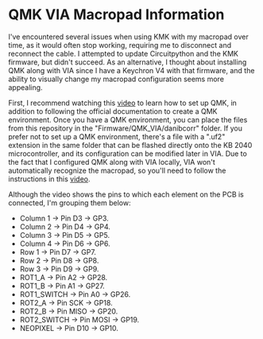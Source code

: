 # QMK VIA Macropad Information

I've encountered several issues when using KMK with my macropad over time, as it would often stop working, requiring me to disconnect and reconnect the cable. I attempted to update Circuitpython and the KMK firmware, but didn't succeed. As an alternative, I thought about installing QMK along with VIA since I have a Keychron V4 with that firmware, and the ability to visually change my macropad configuration seems more appealing.

First, I recommend watching this [video](https://www.youtube.com/watch?v=hjml-K-pV4E) to learn how to set up QMK, in addition to following the official documentation to create a QMK environment. Once you have a QMK environment, you can place the files from this repository in the "Firmware/QMK_VIA/danibcorr" folder. If you prefer not to set up a QMK environment, there's a file with a ".uf2" extension in the same folder that can be flashed directly onto the KB 2040 microcontroller, and its configuration can be modified later in VIA. Due to the fact that I configured QMK along with VIA locally, VIA won't automatically recognize the macropad, so you'll need to follow the instructions in this [video](https://www.youtube.com/watch?v=7d5yzBOup9U).

Although the video shows the pins to which each element on the PCB is connected, I'm grouping them below:

- Column 1 → Pin D3 → GP3.
- Column 2 → Pin D4 → GP4.
- Column 3 → Pin D5 → GP5.
- Column 4 → Pin D6 → GP6.
- Row 1 → Pin D7 → GP7.
- Row 2 → Pin D8 → GP8.
- Row 3 → Pin D9 → GP9.
- ROT1_A → Pin A2 → GP28.
- ROT1_B → Pin A1 → GP27.
- ROT1_SWITCH → Pin A0 → GP26.
- ROT2_A → Pin SCK → GP18.
- ROT2_B → Pin MISO → GP20.
- ROT2_SWITCH → Pin MOSI → GP19.
- NEOPIXEL → Pin D10 → GP10.